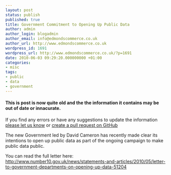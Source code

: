 ```yaml
---
layout: post
status: publish
published: true
title: Government Commitment to Opening Up Public Data
author: admin
author_login: blogadmin
author_email: info@edmondscommerce.co.uk
author_url: http://www.edmondscommerce.co.uk
wordpress_id: 1691
wordpress_url: http://www.edmondscommerce.co.uk/?p=1691
date: 2010-06-03 09:29:20.000000000 +01:00
categories:
- misc
tags:
- public
- data
- government
---
```

<div class="oldpost"><h4>This is post is now quite old and the the information it contains may be out of date or innacurate.</h4>
<p>
If you find any errors or have any suggestions to update the information <a href="http://edmondscommerce.github.io/contact-us/index.html">please let us know</a>
or <a href="https://github.com/edmondscommerce/edmondscommerce.github.io">create a pull request on GitHub</a>
</p>
</div>
The new Government led by David Cameron has recently made clear its intentions to open up public data as part of the ongoing campaign to make public data public.

You can read the full letter here:
<a href="http://www.number10.gov.uk/news/statements-and-articles/2010/05/letter-to-government-departments-on-opening-up-data-51204">http://www.number10.gov.uk/news/statements-and-articles/2010/05/letter-to-government-departments-on-opening-up-data-51204</a>

